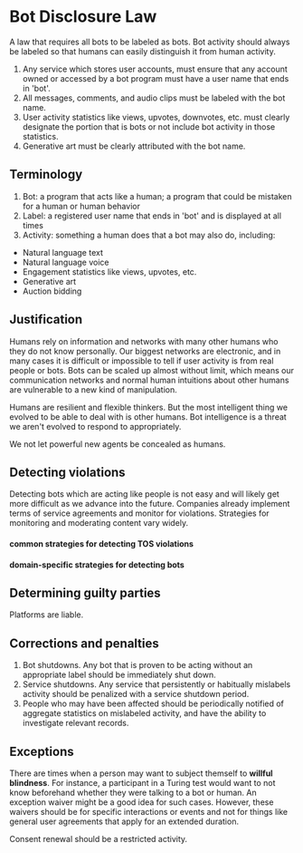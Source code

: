 # Bot Disclosure Law

A law that requires all bots to be labeled as bots. Bot activity should always be labeled so that humans can easily distinguish it from human activity.

1. Any service which stores user accounts, must ensure that any account owned or accessed by a bot program must have a user name that ends in 'bot'.
2. All messages, comments, and audio clips must be labeled with the bot name.
3. User activity statistics like views, upvotes, downvotes, etc. must clearly designate the portion that is bots or not include bot activity in those statistics.
4. Generative art must be clearly attributed with the bot name.

## Terminology

1. Bot: a program that acts like a human; a program that could be mistaken for a human or human behavior
2. Label: a registered user name that ends in 'bot' and is displayed at all times
3. Activity: something a human does that a bot may also do, including:
  - Natural language text
  - Natural language voice
  - Engagement statistics like views, upvotes, etc.
  - Generative art
  - Auction bidding

## Justification

Humans rely on information and networks with many other humans who they do not know personally. Our biggest networks are electronic, and in many cases it is difficult or impossible to tell if user activity is from real people or bots. Bots can be scaled up almost without limit, which means our communication networks and normal human intuitions about other humans are vulnerable to a new kind of manipulation.

Humans are resilient and flexible thinkers. But the most intelligent thing we evolved to be able to deal with is other humans. Bot intelligence is a threat we aren't evolved to respond to appropriately.

We not let powerful new agents be concealed as humans.

## Detecting violations

Detecting bots which are acting like people is not easy and will likely get more difficult as we advance into the future. Companies already implement terms of service agreements and monitor for violations. Strategies for monitoring and moderating content vary widely.

#### common strategies for detecting TOS violations
#### domain-specific strategies for detecting bots

## Determining guilty parties

Platforms are liable.

## Corrections and penalties

1. Bot shutdowns. Any bot that is proven to be acting without an appropriate label should be immediately shut down.
2. Service shutdowns. Any service that persistently or habitually mislabels activity should be penalized with a service shutdown period.
3. People who may have been affected should be periodically notified of aggregate statistics on mislabeled activity, and have the ability to investigate relevant records.

## Exceptions

There are times when a person may want to subject themself to **willful blindness**. For instance, a participant in a Turing test would want to not know beforehand whether they were talking to a bot or human. An exception waiver might be a good idea for such cases. However, these waivers should be for specific interactions or events and not for things like general user agreements that apply for an extended duration.

Consent renewal should be a restricted activity.
